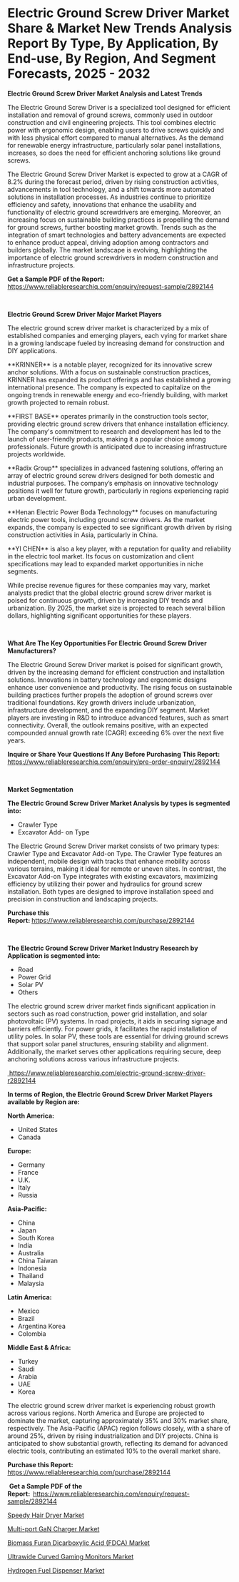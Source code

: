 <p><h1>Electric Ground Screw Driver Market Share & Market New Trends Analysis Report By Type, By Application, By End-use, By Region, And Segment Forecasts, 2025 - 2032</h1></p><p><strong>Electric Ground Screw Driver Market Analysis and Latest Trends</strong></p>
<p><p>The Electric Ground Screw Driver is a specialized tool designed for efficient installation and removal of ground screws, commonly used in outdoor construction and civil engineering projects. This tool combines electric power with ergonomic design, enabling users to drive screws quickly and with less physical effort compared to manual alternatives. As the demand for renewable energy infrastructure, particularly solar panel installations, increases, so does the need for efficient anchoring solutions like ground screws.</p><p>The Electric Ground Screw Driver Market is expected to grow at a CAGR of 8.2% during the forecast period, driven by rising construction activities, advancements in tool technology, and a shift towards more automated solutions in installation processes. As industries continue to prioritize efficiency and safety, innovations that enhance the usability and functionality of electric ground screwdrivers are emerging. Moreover, an increasing focus on sustainable building practices is propelling the demand for ground screws, further boosting market growth. Trends such as the integration of smart technologies and battery advancements are expected to enhance product appeal, driving adoption among contractors and builders globally. The market landscape is evolving, highlighting the importance of electric ground screwdrivers in modern construction and infrastructure projects.</p></p>
<p><strong>Get a Sample PDF of the Report:&nbsp;</strong> <a href="https://www.reliableresearchiq.com/enquiry/request-sample/2892144?utm_campaign=99&utm_medium=2&utm_source=Github&utm_content=ia&utm_term=15032025&utm_id=electric-ground-screw-driver">https://www.reliableresearchiq.com/enquiry/request-sample/2892144</a></p>
<p>&nbsp;</p>
<p><strong>Electric Ground Screw Driver Major Market Players</strong></p>
<p><p>The electric ground screw driver market is characterized by a mix of established companies and emerging players, each vying for market share in a growing landscape fueled by increasing demand for construction and DIY applications.</p><p>**KRINNER** is a notable player, recognized for its innovative screw anchor solutions. With a focus on sustainable construction practices, KRINNER has expanded its product offerings and has established a growing international presence. The company is expected to capitalize on the ongoing trends in renewable energy and eco-friendly building, with market growth projected to remain robust.</p><p>**FIRST BASE** operates primarily in the construction tools sector, providing electric ground screw drivers that enhance installation efficiency. The company's commitment to research and development has led to the launch of user-friendly products, making it a popular choice among professionals. Future growth is anticipated due to increasing infrastructure projects worldwide.</p><p>**Radix Group** specializes in advanced fastening solutions, offering an array of electric ground screw drivers designed for both domestic and industrial purposes. The company’s emphasis on innovative technology positions it well for future growth, particularly in regions experiencing rapid urban development.</p><p>**Henan Electric Power Boda Technology** focuses on manufacturing electric power tools, including ground screw drivers. As the market expands, the company is expected to see significant growth driven by rising construction activities in Asia, particularly in China.</p><p>**YI CHEN** is also a key player, with a reputation for quality and reliability in the electric tool market. Its focus on customization and client specifications may lead to expanded market opportunities in niche segments.</p><p>While precise revenue figures for these companies may vary, market analysts predict that the global electric ground screw driver market is poised for continuous growth, driven by increasing DIY trends and urbanization. By 2025, the market size is projected to reach several billion dollars, highlighting significant opportunities for these players.</p></p>
<p>&nbsp;</p>
<p><strong>What Are The Key Opportunities For Electric Ground Screw Driver Manufacturers?</strong></p>
<p><p>The Electric Ground Screw Driver market is poised for significant growth, driven by the increasing demand for efficient construction and installation solutions. Innovations in battery technology and ergonomic designs enhance user convenience and productivity. The rising focus on sustainable building practices further propels the adoption of ground screws over traditional foundations. Key growth drivers include urbanization, infrastructure development, and the expanding DIY segment. Market players are investing in R&D to introduce advanced features, such as smart connectivity. Overall, the outlook remains positive, with an expected compounded annual growth rate (CAGR) exceeding 6% over the next five years.</p></p>
<p><strong>Inquire or Share Your Questions If Any Before Purchasing This Report:</strong> <a href="https://www.reliableresearchiq.com/enquiry/pre-order-enquiry/2892144?utm_campaign=99&utm_medium=2&utm_source=Github&utm_content=ia&utm_term=15032025&utm_id=electric-ground-screw-driver">https://www.reliableresearchiq.com/enquiry/pre-order-enquiry/2892144</a></p>
<p>&nbsp;</p>
<p><strong>Market Segmentation</strong></p>
<p><strong>The Electric Ground Screw Driver Market Analysis by types is segmented into:</strong></p>
<p><ul><li>Crawler Type</li><li>Excavator Add- on Type</li></ul></p>
<p><p>The Electric Ground Screw Driver market consists of two primary types: Crawler Type and Excavator Add-on Type. The Crawler Type features an independent, mobile design with tracks that enhance mobility across various terrains, making it ideal for remote or uneven sites. In contrast, the Excavator Add-on Type integrates with existing excavators, maximizing efficiency by utilizing their power and hydraulics for ground screw installation. Both types are designed to improve installation speed and precision in construction and landscaping projects.</p></p>
<p><strong>Purchase this Report:&nbsp;</strong><a href="https://www.reliableresearchiq.com/purchase/2892144?utm_campaign=99&utm_medium=2&utm_source=Github&utm_content=ia&utm_term=15032025&utm_id=electric-ground-screw-driver">https://www.reliableresearchiq.com/purchase/2892144</a></p>
<p>&nbsp;</p>
<p><strong>The Electric Ground Screw Driver Market Industry Research by Application is segmented into:</strong></p>
<p><ul><li>Road</li><li>Power Grid</li><li>Solar PV</li><li>Others</li></ul></p>
<p><p>The electric ground screw driver market finds significant application in sectors such as road construction, power grid installation, and solar photovoltaic (PV) systems. In road projects, it aids in securing signage and barriers efficiently. For power grids, it facilitates the rapid installation of utility poles. In solar PV, these tools are essential for driving ground screws that support solar panel structures, ensuring stability and alignment. Additionally, the market serves other applications requiring secure, deep anchoring solutions across various infrastructure projects.</p></p>
<p><a href="https://www.reliableresearchiq.com/electric-ground-screw-driver-r2892144?utm_campaign=99&utm_medium=2&utm_source=Github&utm_content=ia&utm_term=15032025&utm_id=electric-ground-screw-driver">&nbsp;https://www.reliableresearchiq.com/electric-ground-screw-driver-r2892144</a></p>
<p><strong>In terms of Region, the Electric Ground Screw Driver Market Players available by Region are:</strong></p>
<p>
    <p> <strong> North America: </strong>
        <ul>
            <li>United States</li>
            <li>Canada</li>
        </ul>
        </p> 
    <p> <strong> Europe: </strong>
        <ul>
            <li>Germany</li>
            <li>France</li>
            <li>U.K.</li>
            <li>Italy</li>
            <li>Russia</li>
        </ul>
        </p> 
    <p> <strong> Asia-Pacific: </strong>
        <ul>
            <li>China</li>
            <li>Japan</li>
            <li>South Korea</li>
            <li>India</li>
            <li>Australia</li>
            <li>China Taiwan</li>
            <li>Indonesia</li>
            <li>Thailand</li>
            <li>Malaysia</li>
        </ul>
        </p> 
    <p> <strong> Latin America: </strong>
        <ul>
            <li>Mexico</li>
            <li>Brazil</li>
            <li>Argentina Korea</li>
            <li>Colombia</li>
        </ul>
        </p> 
    <p> <strong> Middle East & Africa: </strong>
        <ul>
            <li>Turkey</li>
            <li>Saudi</li>
            <li>Arabia</li>
            <li>UAE</li>
            <li>Korea</li>
        </ul>
    </p>
    </p>
<p><p>The electric ground screw driver market is experiencing robust growth across various regions. North America and Europe are projected to dominate the market, capturing approximately 35% and 30% market share, respectively. The Asia-Pacific (APAC) region follows closely, with a share of around 25%, driven by rising industrialization and DIY projects. China is anticipated to show substantial growth, reflecting its demand for advanced electric tools, contributing an estimated 10% to the overall market share.</p></p>
<p><strong>Purchase this Report: </strong><a href="https://www.reliableresearchiq.com/purchase/2892144?utm_campaign=99&utm_medium=2&utm_source=Github&utm_content=ia&utm_term=15032025&utm_id=electric-ground-screw-driver">https://www.reliableresearchiq.com/purchase/2892144</a></p>
<p>&nbsp;<strong>Get a Sample PDF of the Report:&nbsp;&nbsp;</strong><a href="https://www.reliableresearchiq.com/enquiry/request-sample/2892144?utm_campaign=99&utm_medium=2&utm_source=Github&utm_content=ia&utm_term=15032025&utm_id=electric-ground-screw-driver">https://www.reliableresearchiq.com/enquiry/request-sample/2892144</a></p>
<p><strong></strong></p>
<p><p><a href="https://github.com/danitkeavyx7/Market-Research-Report-List-1/blob/main/speedy-hair-dryer-market.md?utm_campaign=99&utm_medium=2&utm_source=Github&utm_content=ia&utm_term=15032025&utm_id=electric-ground-screw-driver">Speedy Hair Dryer Market</a></p><p><a href="https://github.com/vespigeakexc/Market-Research-Report-List-1/blob/main/multi-port-gan-charger-market.md?utm_campaign=99&utm_medium=2&utm_source=Github&utm_content=ia&utm_term=15032025&utm_id=electric-ground-screw-driver">Multi-port GaN Charger Market</a></p><p><a href="https://github.com/bartzthateis/Market-Research-Report-List-1/blob/main/biomass-furan-dicarboxylic-acid-fdca-market.md?utm_campaign=99&utm_medium=2&utm_source=Github&utm_content=ia&utm_term=15032025&utm_id=electric-ground-screw-driver">Biomass Furan Dicarboxylic Acid (FDCA) Market</a></p><p><a href="https://github.com/moorsdorak31/Market-Research-Report-List-1/blob/main/ultrawide-curved-gaming-monitors-market.md?utm_campaign=99&utm_medium=2&utm_source=Github&utm_content=ia&utm_term=15032025&utm_id=electric-ground-screw-driver">Ultrawide Curved Gaming Monitors Market</a></p><p><a href="https://github.com/eimutelufta/Market-Research-Report-List-1/blob/main/hydrogen-fuel-dispenser-market.md?utm_campaign=99&utm_medium=2&utm_source=Github&utm_content=ia&utm_term=15032025&utm_id=electric-ground-screw-driver">Hydrogen Fuel Dispenser Market</a></p></p>